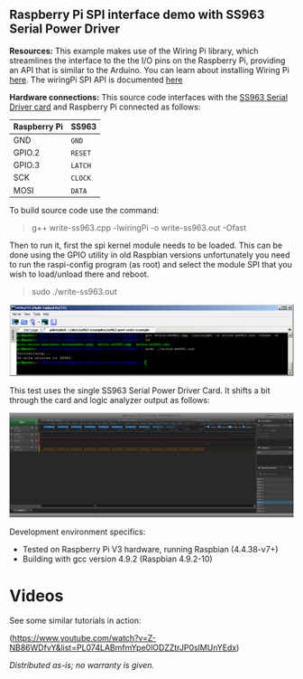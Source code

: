 ## Raspberry Pi SPI interface demo with SS963 Serial Power Driver



**Resources:**
This example makes use of the Wiring Pi library, which streamlines the interface to the the I/O pins on the Raspberry Pi, providing an API that is similar to the Arduino.  You can learn about installing Wiring Pi [here](http://wiringpi.com/download-and-install/). The wiringPi SPI API is documented [here](https://projects.drogon.net/raspberry-pi/wiringpi/spi-library/)

**Hardware connections:**
This source code interfaces with the [SS963 Serial Driver card](http://www.izlencebilisim.com/urun/ss963-seri-surucu-karti/2/) and Raspberry Pi connected as follows:

|Raspberry Pi    |SS963|
|----------------|---------------|
|GND  	            |`GND`            |
|GPIO.2            |`RESET`            |
|GPIO.3            |`LATCH`            |
|SCK            |`CLOCK`            |
|MOSI            |`DATA`            |

To build source code use the command:
>  g++ write-ss963.cpp -lwiringPi -o write-ss963.out -Ofast

Then to run it, first the spi kernel module needs to be loaded.  This can be  done using the GPIO utility in old Raspbian versions unfortunately you need to run the raspi-config program (as root) and select the module SPI
that you wish to load/unload there and reboot.

> sudo ./write-ss963.out

![compile-screenshot.png](https://github.com/enseitankado/ss963-serial-power-driver/blob/master/ss963-port-write-example/compile-screenshot.png?raw=true)

This test uses the single SS963 Serial Power Driver Card.  It shifts a  bit through the card and logic analyzer output as follows:

![port-write-analyzer-screenshot](https://github.com/enseitankado/ss963-serial-power-driver/blob/master/ss963-port-write-example/port-write-analyzer-screenshot.png?raw=true)


Development environment specifics:

 - Tested on Raspberry Pi V3 hardware, running Raspbian (4.4.38-v7+)
 - Building with gcc version 4.9.2 (Raspbian 4.9.2-10)


# Videos 

See some similar tutorials in action: 

(https://www.youtube.com/watch?v=Z-NB86WDfvY&list=PL074LABmfmYpe0lODZZtrJP0slMUnYEdx) 

*Distributed as-is; no warranty is given.*
